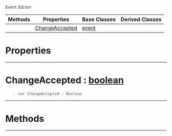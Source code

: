 `Event` `Editor`



|Methods|Properties|Base Classes|Derived Classes|
|---|---|---|---|
| |[ ChangeAccepted](https://github.com/zeroengineteam/ZeroDocs/blob/master/code_reference/class_reference/textupdatedevent.markdown#changeaccepted-zero-engi)|[event](https://github.com/zeroengineteam/ZeroDocs/blob/master/code_reference/class_reference/event.markdown)| |


 #  Properties


---  
 #  ChangeAccepted : [boolean](https://github.com/zeroengineteam/ZeroDocs/blob/master/code_reference/zilch_base_types/boolean.markdown)

> 
> ``` lang=cpp, name=Zilch
> var ChangeAccepted : Boolean


---  
 #  Methods


---  
 

 
